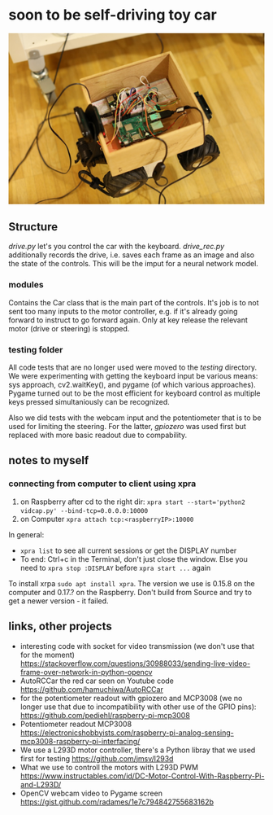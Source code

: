 # soon to be self-driving toy car

![](img/079A9654.JPG)

## Structure

*drive.py* let's you control the car with the keyboard. *drive_rec.py* additionally records the drive, i.e. saves each frame as an image and also the state of the controls. This will be the imput for a neural network model.

### modules

Contains the Car class that is the main part of the controls. It's job is to not sent too many inputs to the motor controller, e.g. if it's already going forward to instruct to go forward again. Only at key release the relevant motor (drive or steering) is stopped.

### testing folder

All code tests that are no longer used were moved to the *testing* directory. We were experimenting with getting the keyboard input be various means: sys approach, cv2.waitKey(), and pygame (of which various approaches). Pygame turned out to be the most efficient for keyboard control as multiple keys pressed simultaniously can be recognized.

Also we did tests with the webcam input and the potentiometer that is to be used for limiting the steering. For the latter, *gpiozero* was used first but replaced with more basic readout due to compability. 

## notes to myself

### connecting from computer to client using xpra

1. on Raspberry after cd to the right dir: `xpra start --start='python2 vidcap.py' --bind-tcp=0.0.0.0:10000`
2. on Computer `xpra attach tcp:<raspberryIP>:10000`

In general:

* `xpra list` to see all current sessions or get the DISPLAY number
* To end: Ctrl+c in the Terminal, don't just close the window. Else you need to `xpra stop :DISPLAY` before `xpra start ...` again

To install xrpa `sudo apt install xpra`. The version we use is 0.15.8 on the computer and 0.17.? on the Raspberry. Don't build from Source and try to get a newer version - it failed.

## links, other projects

* interesting code with socket for video transmission (we don't use that for the moment) https://stackoverflow.com/questions/30988033/sending-live-video-frame-over-network-in-python-opencv
* AutoRCCar the red car seen on Youtube code https://github.com/hamuchiwa/AutoRCCar
* for the potentiometer readout with gpiozero and MCP3008 (we no longer use that due to incompatibility with other use of the GPIO pins): https://github.com/pediehl/raspberry-pi-mcp3008
* Potentiometer readout MCP3008 https://electronicshobbyists.com/raspberry-pi-analog-sensing-mcp3008-raspberry-pi-interfacing/
* We use a L293D motor controller, there's a Python libray that we used first for testing https://github.com/jmsv/l293d
* What we use to controll the motors with L293D PWM https://www.instructables.com/id/DC-Motor-Control-With-Raspberry-Pi-and-L293D/
* OpenCV webcam video to Pygame screen https://gist.github.com/radames/1e7c794842755683162b

